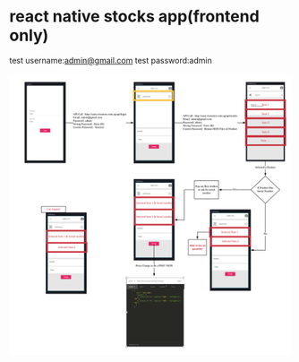 # react native stocks app(frontend only)
  test username:admin@gmail.com
  test password:admin

![Alt text](diagram.png?raw=true "Title")

